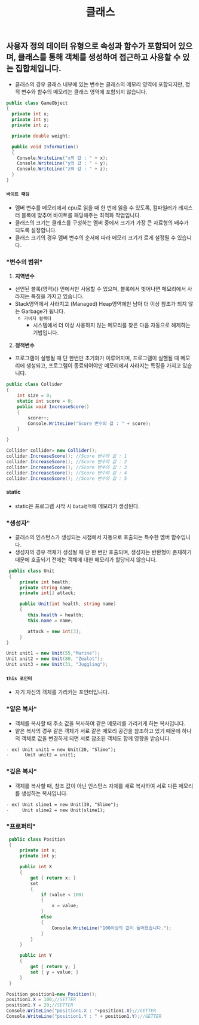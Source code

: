 ﻿---
layout: simple
title: "클래스"
---

## 사용자 정의 데이터 유형으로 속성과 함수가 포함되어 있으며, 클래스를 통해 객체를 생성하여 접근하고 사용할 수 있는 집합체입니다.

- 클래스의 경우 클래스 내부에 있는 변수는 클래스의 메모리 영역에 포함되지만, 정적 변수와 함수의 메모리는 클래스 영역에 포함되지 않습니다.

```csharp
public class GameObject
{
  private int x;
  private int y;
  private int z;

  private double weight;

  public void Information()
  {
    Console.WriteLine("x의 값 : " + x);
    Console.WriteLine("y의 값 : " + y);
    Console.WriteLine("z의 값 : " + z);
  }
}
```

#### `바이트 패딩`

- 멤버 변수를 메모리에서 cpu로 읽을 때 한 번에 읽을 수 있도록, 컴파일러가 레지스터 블록에 맞추어 바이트를 패딩해주는 최적화 작업입니다.
- 클래스의 크기는 클래스를 구성하는 멤버 중에서 크기가 가장 큰 자료형의 배수가 되도록 설정합니다.
- 클래스 크기의 경우 멤버 변수의 순서에 따라 메모리 크기가 르게 설정될 수 있습니다.

### "변수의 범위"

1. **지역변수**

- 선언된 블록(영역){} 안에서만 사용할 수 있으며, 블록에서 벗어나면 메모리에서 사라지는 특징을 가지고 있습니다.
- Stack영역에서 사라지고 (Managed) Heap영역에만 남아 더 이상 참조가 되지 않는 Garbage가 됩니다.
  - `가비지 컬렉터`
    - 시스템에서 더 이상 사용하지 않는 메모리를 찾은 다음 자동으로 해제하는 기법입니다.

2. **정적변수**

- 프로그램이 실행될 때 단 한번만 초기화가 이루어지며, 프로그램이 실핼될 때 메모리에 생성되고, 프로그램이 종료되어야만 메모리에서 사라지는 특징을 가지고 있습니다.

```csharp
public class Collider
{
    int size = 0;
    static int score = 0;
    public void IncreaseScore()
    {
        score++;
        Console.WriteLine("Score 변수의 값 : " + score);
    }

}

Collider collider= new Collider();
collider.IncreaseScore(); //Score 변수의 값 : 1
collider.IncreaseScore(); //Score 변수의 값 : 2
collider.IncreaseScore(); //Score 변수의 값 : 3
collider.IncreaseScore(); //Score 변수의 값 : 4
collider.IncreaseScore(); //Score 변수의 값 : 5
```

#### **static**

- static은 프로그램 시작 시 `Data영역`에 메모리가 생성된다.

### "생성자"

- 클래스의 인스턴스가 생성되는 시점에서 자동으로 호출되는 특수한 멤버 함수입니다.
- 생성자의 경우 객체가 생성될 때 단 한 번만 호출되며, 생성자는 반환형이 존재하기 때문에 호출되기 전에는 객체에 대한 메모리가 할당되지 않습니다.

```csharp
 public class Unit
 {
     private int health;
     private string name;
     private int[] attack;

     public Unit(int health, string name)
     {
        this.health = health;
        this.name = name;

        attack = new int[3];
     }
}

Unit unit1 = new Unit(55,"Marine");
Unit unit2 = new Unit(80, "Zealot");
Unit unit3 = new Unit(31, "Juggling");

```

#### `this 포인터`

- 자기 자신의 객체를 가리키는 포인터입니다.

### "얕은 복사"

- 객체를 복사할 때 주소 값을 복사하여 같은 메모리를 가리키게 하는 복사입니다.
- 얕은 복사의 경우 같은 객체가 서로 같은 메모리 공간을 참조하고 있기 때문에 하나의 객체로 값을 변경하게 되면 서로 참조된 객체도 함께 영향을 받습니다.

```markdown
- ex) Unit unit1 = new Unit(20, "Slime");
-      Unit unit2 = unit1;
```

### "깊은 복사"

- 객체를 복사할 때, 참조 값이 아닌 인스턴스 자체를 새로 복사하여 서로 다른 메모리를 생성하는 복사입니다.

```markdown
- ex) Unit slime1 = new Unit(30, "Slime");
-     Unit slime2 = new Unit(slime1);
```

### "프로퍼티"

```csharp
 public class Position
 {
     private int x;
     private int y;

     public int X
     {
         get { return x; }
         set
         {
             if (value < 100)
             {
                 x = value;
             }
             else
             {
                 Console.WriteLine("100이상의 값이 들어왔습니다.");
             }
         }
     }

     public int Y
     {
         get { return y; }
         set { y = value; }
     }
 }

Position position1=new Position();
position1.X = 100;//SETTER
position1.Y = 20;//SETTER
Console.WriteLine("position1.X : "+position1.X);//GETTER
Console.WriteLine("position1.Y : " + position1.Y);//GETTER
```
